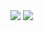 <img src="https://github-readme-stats.vercel.app/api/top-langs/?username=bluestar-dev&theme=tokyonight&include_all_commits=true&layout=compact&langs_count=30&border_radius=8" />


<img src="https://github-readme-stats-eight-theta.vercel.app/api?username=bluestar-dev&show_icons=true&theme=tokyonight&include_all_commits=true&count_private=true" />

  <!--

<img src="https://github-readme-stats-eight-theta.vercel.app/api?username=bluestar-dev&show_icons=true&theme=tokyonight&include_all_commits=true&count_private=true" />

<img src="https://github-readme-stats-eight-theta.vercel.app/api?username=bluestar-jpeg&show_icons=true&theme=tokyonight&include_all_commits=true&count_private=true" />

<img src="https://github-readme-stats.vercel.app/api/top-langs/?username=bluestar-jpeg&theme=tokyonight&hide_border=false&include_all_commits=true&count_private=true&layout=compact&langs_count=50&border_color=000&border_radius=8" />

https://github-readme-stats.vercel.app/api/top-langs/?username=alsobluestar&langs_count=60&theme=tokyonight&border_color=000&border_radius=10&layout=compact



<img src="https://github-readme-stats-eight-theta.vercel.app/api?username=alsobluestar&show_icons=true&theme=tokyonight&include_all_commits=true&count_private=true" />


<img src="https://github-readme-stats.vercel.app/api/top-langs/?username=alsobluestar&theme=tokyonight&hide_border=false&include_all_commits=true&count_private=true&layout=compact&langs_count=50" />


---


---


## stuff that I've used
  <a href="https://developer.mozilla.org/en-US/docs/Web/JavaScript"><img src="https://skillicons.dev/icons?i=js&theme=dark" alt="JavaScript"></a>
  <a href="https://developer.mozilla.org/en-US/docs/Web/CSS"><img src="https://skillicons.dev/icons?i=css&theme=dark" alt="css"></a>
  <a href="https://developer.mozilla.org/en-US/docs/Web/html"><img src="https://skillicons.dev/icons?i=html&theme=dark" alt="html"></a>
  <a href="https://www.python.org/"><img src="https://skillicons.dev/icons?i=py&theme=dark" alt="Python"></a>


<a href="https://tailwindcss.com"><img src="https://skillicons.dev/icons?i=tailwind&theme=dark" alt="css"></a>
  



  <a href="https://vuejs.org"><img src="https://skillicons.dev/icons?i=vue&theme=dark" alt="Vue.js"></a>
  <a href="https://flask.palletsprojects.com/"><img src="https://skillicons.dev/icons?i=flask&theme=dark" alt="Flask"></a>
  <a href="https://git-scm.com/"><img src="https://skillicons.dev/icons?i=git&theme=dark" alt="Git"></a>
  <a href="https://www.vim.org/"><img src="https://skillicons.dev/icons?i=vim&theme=dark" alt="Vim"></a>
  <a href="https://neovim.io/"><img src="https://skillicons.dev/icons?i=neovim&theme=dark" alt="Neovim"></a>
  <a href="https://vitejs.dev/"><img src="https://skillicons.dev/icons?i=vite&theme=dark" alt="Vite"></a>
  <a href="https://www.sqlite.org/"><img src="https://skillicons.dev/icons?i=sqlite&theme=dark" alt="SQLite"></a>
  <a href="https://www.postgresql.org/"><img src="https://skillicons.dev/icons?i=postgres&theme=dark" alt="PostgreSQL"></a>
  <a href="https://redis.io/"><img src="https://skillicons.dev/icons?i=redis&theme=dark" alt="Redis"></a>


---
-->
